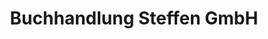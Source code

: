 ---
title: "Buchhandlung Steffen GmbH"
url: /hansestadt-kyritz/buchhandlung-steffen-gmbh/
shop: Bücher
---